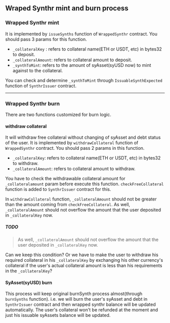## Wraped Synthr mint and burn process

### Wrapped Synthr mint
It is implemented by `issueSynths` function of `WrappedSynthr` contract.
You should pass 3 params for this function.
- `_collateralKey` : refers to collateral name(ETH or USDT, etc) in bytes32 to deposit.
- `_collateralAmount`: refers to collateral amount to deposit.
- `_synthToMint`: refers to the amount of syAsset(syUSD now) to mint against to the collateral.

You can check and determine `_synthToMint` through `IssuableSynthExpected` function of `SynthrIssuer` contract.

------------
### Wrapped Synthr burn
There are two functions customized for burn logic.
#### withdraw collateral
It will withdraw free collateral without changing of syAsset and debt status of the user.
It is implemented by `withdrawCollateral` function of `WrappedSynthr` contract.
You should pass 2 params in this function.
- `_collateralKey`: refers to collateral name(ETH or USDT, etc) in bytes32 to withdraw.
- `_collateralAmount`: refers to collateral amount to withdraw.

You have to check the withdrawable collateral amount for `_collateralamount` param before execute this function.
`checkFreeCollateral` function is added to `SynthrIssuer` contract for this.

In `withdrawCollateral` function, `_collateralAmount` should not be greater than the amount coming from `checkFreeCollateral`.
As well, `_collateralAmount` should not overflow the amount that the user deposited in `_collateralKey` now.

##### TODO
> As well, `_collateralAmount` should not overflow the amount that the user deposited in `_collateralKey` now.

Can we keep this condition?
Or we have to make the user to withdraw his required collateral in his `_collateralKey` by exchanging his other currency's collateral if the user's actual collateral amount is less than his requirements in the `_collateralKey`?

#### SyAsset(syUSD) burn
This process will keep original burnSynth process almost(through `burnSynths` function).
i.e. we will burn the user's syAsset and debt in `SynthrIssuer` contract and then wrapped synthr balance will be updated automatically.
The user's collateral won't be refunded at the moment and just his issuable syAssets balance will be updated.
